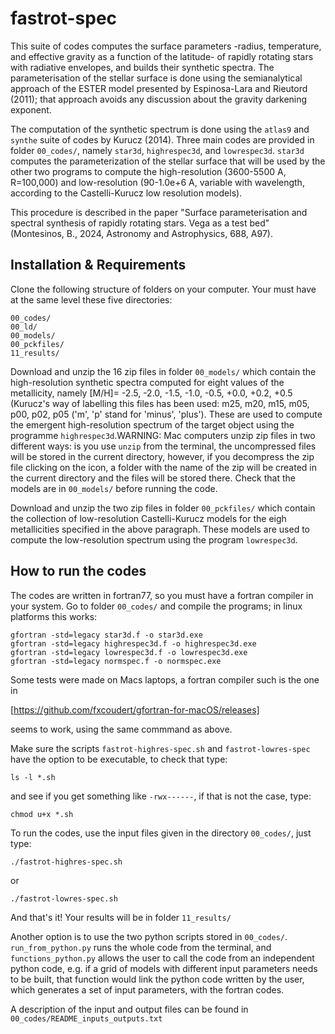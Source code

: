 # fastrot-spec
This suite of codes computes the surface parameters -radius, temperature, and effective gravity as a function of the latitude- of rapidly rotating stars with radiative envelopes, and builds their synthetic spectra. The parameterisation of the stellar surface is done using the semianalytical approach of the ESTER model presented by Espinosa-Lara and Rieutord (2011); that approach avoids any discussion about the gravity darkening exponent. 

The computation of the synthetic spectrum is done using the ```atlas9``` and ```synthe``` suite of codes by Kurucz (2014). Three main codes are provided in folder ```00_codes/```, namely ```star3d```, ```highrespec3d```, and ```lowrespec3d```. ```star3d``` computes the parameterization of the stellar surface that will be used by the other two programs to compute the high-resolution (3600-5500 A, R=100,000) and low-resolution (90-1.0e+6 A, variable with wavelength, according to the Castelli-Kurucz low resolution models). 

This procedure is described in the paper "Surface parameterisation and spectral synthesis of rapidly rotating stars. Vega as a test bed" (Montesinos, B., 2024, Astronomy and Astrophysics, 688, A97).

## Installation & Requirements
 
Clone the following structure of folders on your computer. Your must have at the same level these five directories:

```
00_codes/
00_ld/
00_models/
00_pckfiles/
11_results/
```
Download and unzip the 16 zip files in folder ```00_models/``` which contain the high-resolution synthetic spectra computed for eight values of the metallicity, namely [M/H]= -2.5, -2.0, -1.5, -1.0, -0.5, +0.0, +0.2, +0.5 (Kurucz's way of labelling this files has been used: m25, m20, m15, m05, p00, p02, p05 ('m', 'p' stand for 'minus', 'plus'). These are used to compute the emergent high-resolution spectrum of the target object using the programme ```highrespec3d```.WARNING: Mac computers unzip zip files in two different ways: is you use ```unzip``` from the terminal, the uncompressed files will be stored in the current directory, however, if you decompress the zip file clicking on the icon, a folder with the name of the zip will be created in the current directory and the files will be stored there. Check that the models are in ```00_models/``` before running the code.

Download and unzip the two zip files in folder ```00_pckfiles/``` which contain the collection of low-resolution Castelli-Kurucz models for the eigh metallicities specified in the above paragraph. These models are used to compute the low-resolution spectrum using the program ```lowrespec3d```.

## How to run the codes

The codes are written in fortran77, so you must have a fortran compiler in your system. Go to folder ```00_codes/``` and compile the programs; in linux platforms this works:

```
gfortran -std=legacy star3d.f -o star3d.exe
gfortran -std=legacy highrespec3d.f -o highrespec3d.exe
gfortran -std=legacy lowrespec3d.f -o lowrespec3d.exe
gfortran -std=legacy normspec.f -o normspec.exe
```

Some tests were made on Macs laptops, a fortran compiler such is the one in 

[https://github.com/fxcoudert/gfortran-for-macOS/releases]

seems to work, using the same commmand as above.

Make sure the scripts ```fastrot-highres-spec.sh``` and ```fastrot-lowres-spec``` have  the option to be executable, to check that type: 

```
ls -l *.sh
```

and see if you get something like ```-rwx------```,  if that is not the case, type:

```
chmod u+x *.sh
```

To run the codes, use the input files given in the directory ```00_codes/```, just type:

```
./fastrot-highres-spec.sh
```
or
```
./fastrot-lowres-spec.sh
```

And that's it! Your results will be in folder ```11_results/``` 

Another option is to use the two python scripts stored in ```00_codes/```. ```run_from_python.py``` runs the whole code from the terminal, and ```functions_python.py``` allows the user to call the code from an independent python code, e.g. if a grid of models with different input parameters needs to be built, that function would link the python code written by the user, which generates a set of input parameters, with the fortran codes.

A description of the input and output files can be found in ```00_codes/README_inputs_outputs.txt```
